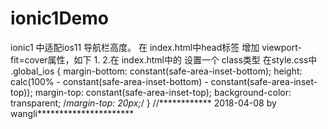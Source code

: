 # ionic1Demo
 ionic1 中适配ios11 导航栏高度。
在 index.html中head标签 增加 viewport-fit=cover属性，如下
 1.<meta name="viewport" content="initial-scale=1, maximum-scale=1, user-scalable=no, width=device-width ,viewport-fit=cover">
 2.在 index.html中的<ion-nav-view class="global_ios"></ion-nav-view> 设置一个 class类型
 在style.css中
 .global_ios {
 margin-bottom: constant(safe-area-inset-bottom);
 height: calc(100% - constant(safe-area-inset-bottom) - constant(safe-area-inset-top));
 margin-top: constant(safe-area-inset-top);
 background-color: transparent;
 /*margin-top: 20px;*/
 }
 //************ 2018-04-08 by wangli**********************


